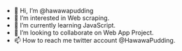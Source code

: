- 👋 Hi, I’m @hawawapudding
- 👀 I’m interested in Web scraping.
- 🌱 I’m currently learning JavaScript.
- 💞️ I’m looking to collaborate on Web App Project.
- 📫 How to reach me twitter account @HawawaPudding.

<!---
hawawapudding/hawawapudding is a ✨ special ✨ repository because its `README.md` (this file) appears on your GitHub profile.
You can click the Preview link to take a look at your changes.
--->
